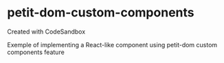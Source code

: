 # petit-dom-custom-components
Created with CodeSandbox

Exemple of implementing a React-like component using petit-dom custom components feature
